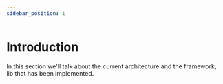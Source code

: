 ```yaml
---
sidebar_position: 1
---
```


# Introduction

In this section we'll talk about the current architecture and the framework, lib that has been implemented.
